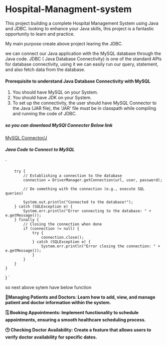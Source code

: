 # Hospital-Managment-system

This project building a complete Hospital Management System using Java and JDBC.  looking to enhance your Java skills, this project is a fantastic opportunity to learn and practice.

My main purpose create above project learing the JDBC.

we can connect our Java application with the MySQL database through the Java code. JDBC ( Java Database Connectivity) is one of the standard APIs for database connectivity, using it we can easily run our query, statement, and also fetch data from the database.

#### Prerequisite to understand Java Database Connectivity with MySQL
1. You should have MySQL on your System.
2. You should have JDK on your System.
3. To set up the connectivity, the user should have MySQL Connector to the Java (JAR file),
   the 'JAR' file must be in classpath while compiling and running the code of JDBC.

##### so you can downlaod MySQl Connecter Below link
[MySQL Connector/J](https://dev.mysql.com/downloads/connector/j/?os=26)

##### Java Code to Connect to MySQL
`

        try {
            // Establishing a connection to the database
            connection = DriverManager.getConnection(url, user, password);

            // Do something with the connection (e.g., execute SQL queries)

            System.out.println("Connected to the database!");
        } catch (SQLException e) {
            System.err.println("Error connecting to the database: " + e.getMessage());
        } finally {
            // Closing the connection when done
            if (connection != null) {
                try {
                    connection.close();
                } catch (SQLException e) {
                    System.err.println("Error closing the connection: " + e.getMessage());
                }
            }
        }
    }
}
`

so next above sytem have below function

**🏥Managing Patients and Doctors: Learn how to add, view, and manage patient and doctor information within the system.**

**🗓 **Booking** Appointments: Implement functionality to schedule appointments, ensuring a smooth healthcare scheduling process.**

**🕒 Checking Doctor Availability: Create a feature that allows users to verify doctor availability for specific dates.**